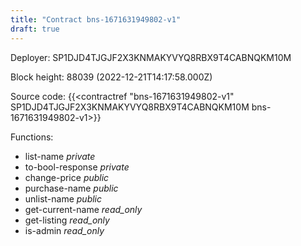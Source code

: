 ```yaml
---
title: "Contract bns-1671631949802-v1"
draft: true
---
```

Deployer: SP1DJD4TJGJF2X3KNMAKYVYQ8RBX9T4CABNQKM10M


 



Block height: 88039 (2022-12-21T14:17:58.000Z)

Source code: {{<contractref "bns-1671631949802-v1" SP1DJD4TJGJF2X3KNMAKYVYQ8RBX9T4CABNQKM10M bns-1671631949802-v1>}}

Functions:

* list-name _private_
* to-bool-response _private_
* change-price _public_
* purchase-name _public_
* unlist-name _public_
* get-current-name _read_only_
* get-listing _read_only_
* is-admin _read_only_
